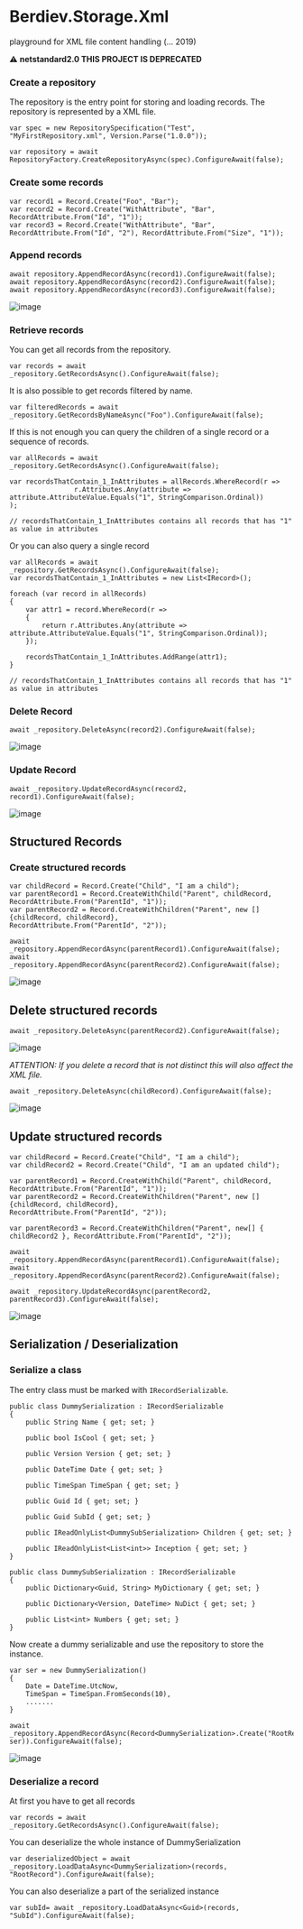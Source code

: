 # Berdiev.Storage.Xml
playground for XML file content handling (... 2019)

⚠️ **netstandard2.0 THIS PROJECT IS DEPRECATED**

### Create a repository

The repository is the entry point for storing and loading records. The repository is represented by a XML file.

```
var spec = new RepositorySpecification("Test", "MyFirstRepository.xml", Version.Parse("1.0.0"));

var repository = await RepositoryFactory.CreateRepositoryAsync(spec).ConfigureAwait(false);
```

### Create some records

```
var record1 = Record.Create("Foo", "Bar");
var record2 = Record.Create("WithAttribute", "Bar", RecordAttribute.From("Id", "1"));
var record3 = Record.Create("WithAttribute", "Bar", RecordAttribute.From("Id", "2"), RecordAttribute.From("Size", "1"));
```

### Append records
```
await repository.AppendRecordAsync(record1).ConfigureAwait(false);
await repository.AppendRecordAsync(record2).ConfigureAwait(false);
await repository.AppendRecordAsync(record3).ConfigureAwait(false);
```

![image](https://github.com/sandjberd/Berdiev.Storage.Xml/assets/13351348/0c46abdc-834e-4400-80d0-65f1812124c0)



### Retrieve records

You can get all records from the repository.

`var records = await _repository.GetRecordsAsync().ConfigureAwait(false);`

It is also possible to get records filtered by name.

`var filteredRecords = await _repository.GetRecordsByNameAsync("Foo").ConfigureAwait(false);`

If this is not enough you can query the children of a single record or a sequence of records.

```
var allRecords = await _repository.GetRecordsAsync().ConfigureAwait(false);

var recordsThatContain_1_InAttributes = allRecords.WhereRecord(r =>
                r.Attributes.Any(attribute => attribute.AttributeValue.Equals("1", StringComparison.Ordinal))
);

// recordsThatContain_1_InAttributes contains all records that has "1" as value in attributes
```

Or you can also query a single record

```
var allRecords = await _repository.GetRecordsAsync().ConfigureAwait(false);
var recordsThatContain_1_InAttributes = new List<IRecord>();

foreach (var record in allRecords)
{
    var attr1 = record.WhereRecord(r =>
    {
        return r.Attributes.Any(attribute => attribute.AttributeValue.Equals("1", StringComparison.Ordinal));
    });

    recordsThatContain_1_InAttributes.AddRange(attr1);
}

// recordsThatContain_1_InAttributes contains all records that has "1" as value in attributes
```

### Delete Record

`await _repository.DeleteAsync(record2).ConfigureAwait(false);`

![image](https://github.com/sandjberd/Berdiev.Storage.Xml/assets/13351348/ed92fbc0-d33b-4093-ab79-e50ef005fc5a)


### Update Record

`await _repository.UpdateRecordAsync(record2, record1).ConfigureAwait(false);`

![image](https://github.com/sandjberd/Berdiev.Storage.Xml/assets/13351348/6026335b-a820-4ff8-b010-4187297e8e5a)


## Structured Records

### Create structured records
```
var childRecord = Record.Create("Child", "I am a child");
var parentRecord1 = Record.CreateWithChild("Parent", childRecord, RecordAttribute.From("ParentId", "1"));
var parentRecord2 = Record.CreateWithChildren("Parent", new []{childRecord, childRecord}, 
RecordAttribute.From("ParentId", "2"));

await _repository.AppendRecordAsync(parentRecord1).ConfigureAwait(false);
await _repository.AppendRecordAsync(parentRecord2).ConfigureAwait(false);
```
![image](https://github.com/sandjberd/Berdiev.Storage.Xml/assets/13351348/92dc6673-012a-48ab-ac70-b9f5c14b6bd2)


## Delete structured records

`await _repository.DeleteAsync(parentRecord2).ConfigureAwait(false);`

![image](https://github.com/sandjberd/Berdiev.Storage.Xml/assets/13351348/cdcacb2f-c88a-4dc5-949c-8bdd8ed238ff)


__ATTENTION:_ If you delete a record that is not distinct this will also affect the XML file._

`await _repository.DeleteAsync(childRecord).ConfigureAwait(false);`

![image](https://github.com/sandjberd/Berdiev.Storage.Xml/assets/13351348/8a358eda-4a5f-4b4b-8c41-172f700af806)


## Update structured records
```
var childRecord = Record.Create("Child", "I am a child");
var childRecord2 = Record.Create("Child", "I am an updated child");

var parentRecord1 = Record.CreateWithChild("Parent", childRecord, RecordAttribute.From("ParentId", "1"));
var parentRecord2 = Record.CreateWithChildren("Parent", new []{childRecord, childRecord}, 
RecordAttribute.From("ParentId", "2"));

var parentRecord3 = Record.CreateWithChildren("Parent", new[] { childRecord2 }, RecordAttribute.From("ParentId", "2"));

await _repository.AppendRecordAsync(parentRecord1).ConfigureAwait(false);
await _repository.AppendRecordAsync(parentRecord2).ConfigureAwait(false);

await _repository.UpdateRecordAsync(parentRecord2, parentRecord3).ConfigureAwait(false);
```
![image](https://github.com/sandjberd/Berdiev.Storage.Xml/assets/13351348/5843fffe-93b2-4a61-b1b9-fa466e90ef64)


## Serialization / Deserialization

### Serialize a class

The entry class must be marked with `IRecordSerializable`.

```
public class DummySerialization : IRecordSerializable
{
    public String Name { get; set; }

    public bool IsCool { get; set; }

    public Version Version { get; set; }

    public DateTime Date { get; set; }

    public TimeSpan TimeSpan { get; set; }

    public Guid Id { get; set; }

    public Guid SubId { get; set; }

    public IReadOnlyList<DummySubSerialization> Children { get; set; }

    public IReadOnlyList<List<int>> Inception { get; set; }
}
```

```
public class DummySubSerialization : IRecordSerializable
{
    public Dictionary<Guid, String> MyDictionary { get; set; }

    public Dictionary<Version, DateTime> NuDict { get; set; }

    public List<int> Numbers { get; set; }
}
```

Now create a dummy serializable and use the repository to store the instance.

```
var ser = new DummySerialization()
{
    Date = DateTime.UtcNow,
    TimeSpan = TimeSpan.FromSeconds(10),
    .......
}

await _repository.AppendRecordAsync(Record<DummySerialization>.Create("RootRecord", ser)).ConfigureAwait(false);

```
![image](https://github.com/sandjberd/Berdiev.Storage.Xml/assets/13351348/fd126444-47b8-442e-a442-b4b12c6262a9)


### Deserialize a record

At first you have to get all records

`var records = await _repository.GetRecordsAsync().ConfigureAwait(false);`

You can deserialize the whole instance of DummySerialization

`var deserializedObject = await _repository.LoadDataAsync<DummySerialization>(records, "RootRecord").ConfigureAwait(false);`

You can also deserialize a part of the serialized instance

`var subId= await _repository.LoadDataAsync<Guid>(records, "SubId").ConfigureAwait(false);`
